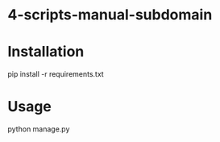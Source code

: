 # 4-scripts-manual-subdomain

# Installation
  pip install -r requirements.txt
# Usage
  python manage.py <url>
